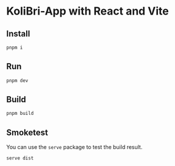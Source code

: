 # KoliBri-App with React and Vite

## Install

```bash
pnpm i
```

## Run

```bash
pnpm dev
```

## Build

```bash
pnpm build
```

## Smoketest

You can use the `serve` package to test the build result.

```bash
serve dist
```
